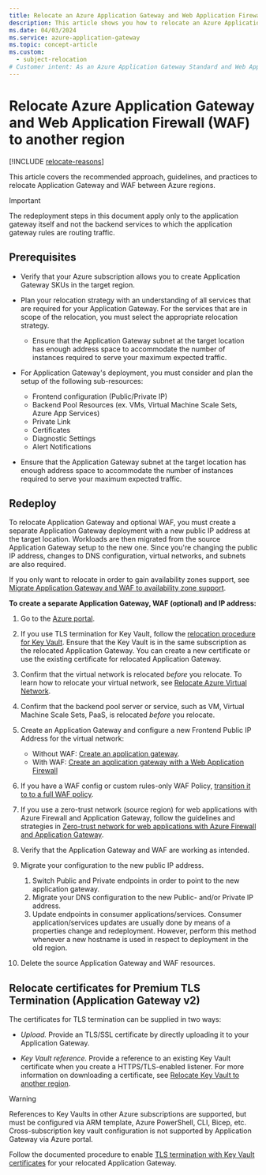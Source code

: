 ```yaml
---
title: Relocate an Azure Application Gateway and Web Application Firewall to another region
description: This article shows you how to relocate an Azure Application Gateway and Web Application Firewall from the current region to another region. 
ms.date: 04/03/2024
ms.service: azure-application-gateway
ms.topic: concept-article
ms.custom:
  - subject-relocation
# Customer intent: As an Azure Application Gateway Standard and Web Application Firewall v2 administrator, I want to move my vault to another region.
---
```


# Relocate Azure Application Gateway and Web Application Firewall (WAF) to another region

[!INCLUDE [relocate-reasons](./includes/service-relocation-reason-include.md)]

 This article covers the recommended approach, guidelines, and practices to relocate Application Gateway and WAF between Azure regions. 

>[!IMPORTANT]
>The redeployment steps in this document apply only to the application gateway itself and not the backend services to which the application gateway rules are routing traffic. 

## Prerequisites

- Verify that your Azure subscription allows you to create Application Gateway SKUs in the target region.

- Plan your relocation strategy with an understanding of all services that are required for your Application Gateway. For the services that are in scope of the relocation, you must select the appropriate relocation strategy.
    - Ensure that the Application Gateway subnet at the target location has enough address space to accommodate the number of instances required to serve your maximum expected traffic.

- For Application Gateway's deployment, you must consider and plan the setup of the following sub-resources:
    - Frontend configuration (Public/Private IP)
    - Backend Pool Resources (ex. VMs, Virtual Machine Scale Sets, Azure App Services)
    - Private Link
    - Certificates
    - Diagnostic Settings
    - Alert Notifications

 - Ensure that the Application Gateway subnet at the target location has enough address space to accommodate the number of instances required to serve your maximum expected traffic.

## Redeploy

To relocate Application Gateway and optional WAF, you must create a separate Application Gateway deployment with a new public IP address at the target location. Workloads are then migrated from the source Application Gateway setup to the new one.  Since you're changing the public IP address, changes to DNS configuration, virtual networks, and subnets are also required. 

If you only want to relocate in order to gain availability zones support, see [Migrate Application Gateway and WAF to availability zone support](../reliability/migrate-app-gateway-v2.md).

**To create a separate Application Gateway, WAF (optional) and IP address:**

1. Go to the [Azure portal](https://portal.azure.com).

1. If you use TLS termination for Key Vault, follow the [relocation procedure for Key Vault](./relocation-key-vault.md). Ensure that the Key Vault is in the same subscription as the relocated Application Gateway. You can create a new certificate or use the existing certificate for relocated Application Gateway.

1. Confirm that the virtual network is relocated *before* you relocate. To learn how to relocate your virtual network, see [Relocate Azure Virtual Network](./relocation-virtual-network.md).

1. Confirm that the backend pool server or service, such as VM, Virtual Machine Scale Sets, PaaS, is relocated *before* you relocate.

1. Create an Application Gateway and configure a new Frontend Public IP Address for the virtual network:
    - Without WAF:  [Create an application gateway](../application-gateway/quick-create-portal.md#create-an-application-gateway).
    - With WAF: [Create an application gateway with a Web Application Firewall](../web-application-firewall/ag/application-gateway-web-application-firewall-portal.md) 

1. If you have a WAF config or custom rules-only WAF Policy, [transition it to to a full WAF policy](../web-application-firewall/ag/migrate-policy.md).

1. If you use a zero-trust network (source region) for web applications with Azure Firewall and Application Gateway, follow the guidelines and strategies in [Zero-trust network for web applications with Azure Firewall and Application Gateway](/azure/architecture/example-scenario/gateway/application-gateway-before-azure-firewall).

1. Verify that the Application Gateway and WAF are working as intended.

1. Migrate your configuration to the new public IP address.
    1. Switch Public and Private endpoints in order to point to the new application gateway. 
    1. Migrate your DNS configuration to the new Public- and/or Private  IP address.
    1. Update endpoints in consumer applications/services. Consumer application/services updates are usually done by means of a properties change and redeployment. However, perform this method whenever a new hostname is used in respect to deployment in the old region.

1. Delete the source Application Gateway and WAF resources.

## Relocate certificates for Premium TLS Termination (Application Gateway v2)


The certificates for TLS termination can be supplied in two ways:

- *Upload.* Provide an TLS/SSL certificate by directly uploading it to your Application Gateway.

- *Key Vault reference.* Provide a reference to an existing Key Vault certificate when you create a HTTPS/TLS-enabled listener. For more information on downloading a certificate, see [Relocate Key Vault to another region](./relocation-key-vault.md). 

>[!WARNING]
>References to Key Vaults in other Azure subscriptions are supported, but must be configured via ARM template, Azure PowerShell, CLI, Bicep, etc. Cross-subscription key vault configuration is not supported by Application Gateway via Azure portal.


Follow the documented procedure to enable [TLS termination with Key Vault certificates](/azure/application-gateway/key-vault-certs#configure-your-key-vault) for your relocated Application Gateway. 

